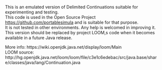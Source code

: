 This is an emulated version of Delimited Continuations suitable for experimenting and testing.
<br>This code is used in the Open Source Project https://github.com/portablesimula
and is suitable for that purpose.
<br>It is not tested in other environments. Any help is welcomed in improving it.
<br>This version should be replaced by project LOOM,s code when it becomes available in a future Java release.
<p>
More info: https://wiki.openjdk.java.net/display/loom/Main
<br>LOOM source: http://hg.openjdk.java.net/loom/loom/file/c3e1c6edebac/src/java.base/share/classes/java/lang/Continuation.java
